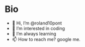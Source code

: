 # Bio

- 👋 Hi, I’m @roland10pont
- 👀 I’m interested in coding
- 🌱 I’m always learning
- 📫 How to reach me? google me.

<!---
roland10pont/roland10pont is a ✨ special ✨ repository because its `README.md` (this file) appears on your GitHub profile.
You can click the Preview link to take a look at your changes.
--->
